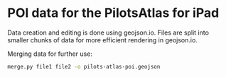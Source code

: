 POI data for the PilotsAtlas for iPad
=====================================

Data creation and editing is done using geojson.io.
Files are split into smaller chunks of data for more efficient rendering in geojson.io.

Merging data for further use:

```bash
merge.py file1 file2 -o pilots-atlas-poi.geojson
```
